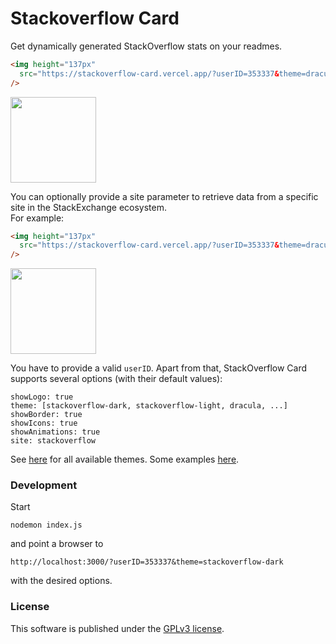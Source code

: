 # Stackoverflow Card

Get dynamically generated StackOverflow stats on your readmes.

```markdown
<img height="137px"
  src="https://stackoverflow-card.vercel.app/?userID=353337&theme=dracula"
/>
```
<img height="137px"
  src="https://stackoverflow-card.vercel.app/?userID=353337&theme=dracula"
/>

You can optionally provide a site parameter to retrieve data from a specific site in the StackExchange ecosystem.<br>For example:

```markdown
<img height="137px"
  src="https://stackoverflow-card.vercel.app/?userID=353337&theme=dracula&site=askubuntu"
/>
```
<img height="137px"
  src="https://stackoverflow-card.vercel.app/?userID=353337&theme=dracula&site=askubuntu"
/>

You have to provide a valid `userID`. Apart from that, StackOverflow Card supports
several options (with their default values):
```
showLogo: true
theme: [stackoverflow-dark, stackoverflow-light, dracula, ...]
showBorder: true
showIcons: true
showAnimations: true
site: stackoverflow
```
See [here](https://github.com/nschloe/stackoverflow-card/blob/main/src/themes.js) for
all available themes. Some examples
[here](https://github.com/nschloe/stackoverflow-card/blob/main/themes.md).

### Development

Start
```
nodemon index.js
```
and point a browser to
```
http://localhost:3000/?userID=353337&theme=stackoverflow-dark
```
with the desired options.


### License
This software is published under the [GPLv3 license](https://www.gnu.org/licenses/gpl-3.0.en.html).
